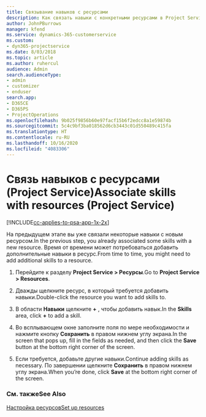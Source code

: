 ```yaml
---
title: Связывание навыков с ресурсами
description: Как связать навыки с конкретными ресурсами в Project Service
author: JohnPBurrows
manager: kfend
ms.service: dynamics-365-customerservice
ms.custom:
- dyn365-projectservice
ms.date: 8/03/2018
ms.topic: article
ms.author: ruhercul
audience: Admin
search.audienceType:
- admin
- customizer
- enduser
search.app:
- D365CE
- D365PS
- ProjectOperations
ms.openlocfilehash: 9b025f9856b60e97facf15b6f2edcc8a1e59874b
ms.sourcegitcommit: 5c4c9bf3ba018562d6cb3443c01d550489c415fa
ms.translationtype: HT
ms.contentlocale: ru-RU
ms.lasthandoff: 10/16/2020
ms.locfileid: "4083306"
---
```

# <a name="associate-skills-with-resources-project-service"></a><span data-ttu-id="7c8a1-103">Связь навыков с ресурсами (Project Service)</span><span class="sxs-lookup"><span data-stu-id="7c8a1-103">Associate skills with resources (Project Service)</span></span>

[!INCLUDE[cc-applies-to-psa-app-1x-2x](../includes/cc-applies-to-psa-app-1x-2x.md)]

<span data-ttu-id="7c8a1-104">На предыдущем этапе вы уже связали некоторые навыки с новым ресурсом.</span><span class="sxs-lookup"><span data-stu-id="7c8a1-104">In the previous step, you already associated some skills with  a new resource.</span></span> <span data-ttu-id="7c8a1-105">Время от времени может потребоваться добавить дополнительные навыки в ресурс.</span><span class="sxs-lookup"><span data-stu-id="7c8a1-105">From time to time, you might need to add additional skills to a resource.</span></span>  
  
1.  <span data-ttu-id="7c8a1-106">Перейдите к разделу **Project Service > Ресурсы**.</span><span class="sxs-lookup"><span data-stu-id="7c8a1-106">Go to **Project Service > Resources**.</span></span>  
  
2.  <span data-ttu-id="7c8a1-107">Дважды щелкните ресурс, в который требуется добавить навыки.</span><span class="sxs-lookup"><span data-stu-id="7c8a1-107">Double-click the resource you want to add skills to.</span></span>  
  
3.  <span data-ttu-id="7c8a1-108">В области **Навыки** щелкните **+** , чтобы добавить навык.</span><span class="sxs-lookup"><span data-stu-id="7c8a1-108">In the **Skills** area, click **+** to add a skill.</span></span>  
  
4.  <span data-ttu-id="7c8a1-109">Во всплывающем окне заполните поля по мере необходимости и нажмите кнопку **Сохранить** в правом нижнем углу экрана.</span><span class="sxs-lookup"><span data-stu-id="7c8a1-109">In the screen that pops up, fill in the fields as needed, and then click the **Save** button at the bottom right corner of the screen.</span></span>  
  
5.  <span data-ttu-id="7c8a1-110">Если требуется, добавьте другие навыки.</span><span class="sxs-lookup"><span data-stu-id="7c8a1-110">Continue adding skills as necessary.</span></span> <span data-ttu-id="7c8a1-111">По завершении щелкните **Сохранить** в правом нижнем углу экрана.</span><span class="sxs-lookup"><span data-stu-id="7c8a1-111">When you’re done, click **Save** at the bottom right corner of the screen.</span></span>  
  
### <a name="see-also"></a><span data-ttu-id="7c8a1-112">См. также</span><span class="sxs-lookup"><span data-stu-id="7c8a1-112">See Also</span></span>  
 [<span data-ttu-id="7c8a1-113">Настройка ресурсов</span><span class="sxs-lookup"><span data-stu-id="7c8a1-113">Set up resources</span></span>](../psa/set-up-resources.md)
